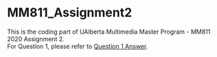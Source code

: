 # MM811_Assignment2

This is the coding part of UAlberta Multimedia Master Program - MM811 2020 Assignment 2.
<br>
For Question 1, please refer to [Question 1 Answer]().

